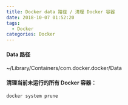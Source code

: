 ```yaml
---
title: Docker data 路径 / 清理 Docker 容器
date: 2018-10-07 01:52:20
tags:
  - Docker
categories: Docker
---
```

#### Data 路径

~/Library/Containers/com.docker.docker/Data

<!-- more -->

#### 清理当前未运行的所有 Docker 容器：

```bash
docker system prune
```